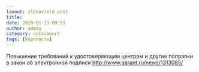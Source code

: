 ```yaml
---
layout: zlonov/old_post
title:
date: 2020-01-13 09:53
author: admin
category: autoimport
tags: [Коропосты]
---
```


Повышение требований к удостоверяющим центрам и другие поправки в закон об электронной подписи <a href="http://www.garant.ru/news/1313085/">http://www.garant.ru/news/1313085/</a>
